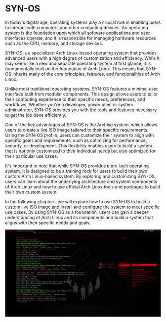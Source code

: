 # SYN-OS
In today's digital age, operating systems play a crucial role in enabling users to interact with computers and other computing devices. An operating system is the foundation upon which all software applications and user interfaces operate, and it is responsible for managing hardware resources such as the CPU, memory, and storage devices.

SYN-OS is a specialized Arch Linux-based operating system that provides advanced users with a high degree of customization and efficiency. While it may seem like a new and separate operating system at first glance, it is fundamentally built on the foundation of Arch Linux. This means that SYN-OS inherits many of the core principles, features, and functionalities of Arch Linux.

Unlike most traditional operating systems, SYN-OS features a minimal user interface built from modular components. This design allows users to tailor their computing experience to their specific needs, preferences, and workflows. Whether you're a developer, power user, or system administrator, SYN-OS provides you with the tools and features necessary to get the job done efficiently.

One of the key advantages of SYN-OS is the Archiso system, which allows users to create a live ISO image tailored to their specific requirements. Using the SYN-OS profile, users can customize their system to align with specific goals and requirements, such as optimizing for performance, security, or development. This flexibility enables users to build a system that is not only customized to their individual needs but also optimized for their particular use cases.

It's important to note that while SYN-OS provides a pre-built operating system, it is designed to be a training rock for users to build their own custom Arch Linux-based system. By exploring and customizing SYN-OS, users can learn about the underlying architecture and system components of Arch Linux and how to use official Arch Linux tools and packages to build their own custom system.

In the following chapters, we will explore how to use SYN-OS to build a custom live ISO image and install and configure the system to meet specific use cases. By using SYN-OS as a foundation, users can gain a deeper understanding of Arch Linux and its components and build a system that aligns with their specific needs and goals.

![Alt text](/repo/images/readme.md/FIRST-IMAGE.png?raw=true)

